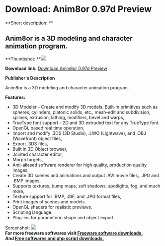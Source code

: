 # Download: Anim8or 0.97d Preview

**Short description: **

## Anim8or is a 3D modeling and character animation program.

  
**Thumbshot: **![](http://www.freewarefiles.com/screenshot/anim8or_md.gif)   
  
**Download link:** [Download Anim8or 0.97d Preview](http://freesoftwares.boysofts.com/Anim8or_program_19270.html)  
  

**Publisher's Description**  
  

Anim8or is a 3D modeling and character animation program.

**Features:**

  * 3D Modeler - Create and modify 3D models. Built-in primitives such as spheres, cylinders, platonic solids, etc.; mesh-edit and subdivision; splines, extrusion, lathing, modifiers, bevel and warps, 
  * TrueType font support - 2D and 3D extruded text for any TrueType font. 
  * OpenGL based real time operation, 
  * Import and modify .3DS (3D Studio), .LWO (Lightwave), and .OBJ (Wavefront) object files, 
  * Export .3DS files, 
  * Built in 3D Object browser, 
  * Jointed character editor, 
  * Morph targets, 
  * Anti-aliased software renderer for high quality, production quality images, 
  * Create 3D scenes and animations and output .AVI movie files, .JPG and .BMP images, 
  * Supports textures, bump maps, soft shadows, spotlights, fog, and much more, 
  * Texture support for .BMP, .GIF, and .JPG format files, 
  * Print images of scenes and models. 
  * OpenGL shaders for realistic previews. 
  * Scripting language. 
  * Plug-ins for parameteric shape and object export. 

  
  
Screenshot: ![](http://www.freewarefiles.com/screenshot/anim8or.gif)  
**For more freeware softwares visit [Freeware software downloads.](http://freesoftwares.boysofts.com/)**   
**And [Free softwares and php script downloads.](http://www.boysofts.com/)**

